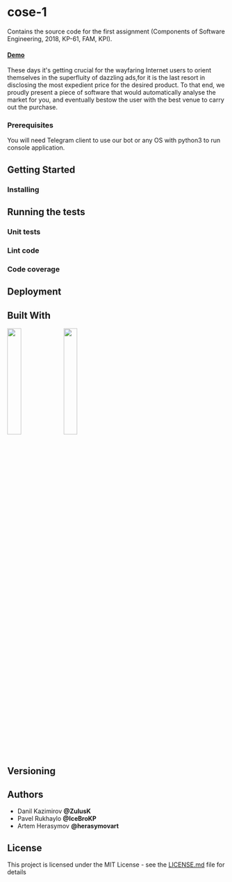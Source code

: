 <base href="${document.uri.toString(true)}"

>
# cose-1
Сontains the source code for the first assignment (Components of Software Engineering, 2018, KP-61, FAM, KPI).
#### [Demo](#)
These days it's getting crucial for the wayfaring Internet users to orient themselves in the superfluity of dazzling ads,for it is the last resort in disclosing the most expedient price for the desired product. To that end, we proudly present a piece of software that would automatically analyse the market for you, and eventually bestow the user with the best venue to carry out the purchase.
### Prerequisites
 You will need Telegram client to use our bot or any OS with python3 to run console application.
## Getting Started
### Installing
## Running the tests
### Unit tests
### Lint code
### Code coverage
## Deployment
## Built With
<img  width="25%" src="https://cdn-images-1.medium.com/max/360/1*D755EGZDwnAAfVxFXWBW2g.png">
<img width="25%" src="https://travis-ci.com/images/logos/TravisCI-Mascot-1.png">


## Versioning
## Authors
* Danil Kazimirov **@ZulusK**
* Pavel Rukhaylo  **@IceBroKP**
* Artem Herasymov **@herasymovart**

## License
This project is licensed under the MIT License - see the [LICENSE.md](LICENSE.md) file for details
